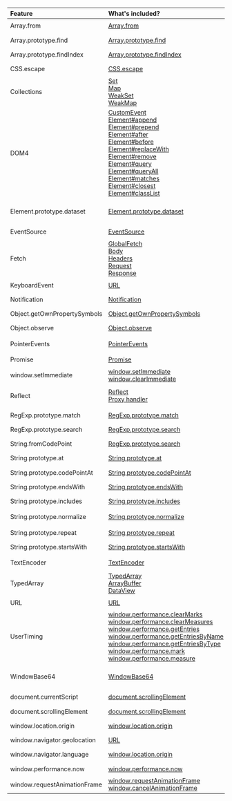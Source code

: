 | Feature | What's included? | Type | License |
|:--------|:-----------------|:----:|:-------:|
| 		Array.from | 		[Array.from](https://developer.mozilla.org/ru/docs/Web/JavaScript/Reference/Global_Objects/Array/from)<br /> | 		<img src="https://github.com/Polyfiller/polyfiller/blob/master/files/icons/type/25x25/ecma.png?raw=true" 			alt="ecma" width="25" height="25" /> | 		MIT |
| 		Array.prototype.find | 		[Array.prototype.find](https://developer.mozilla.org/ru/docs/Web/JavaScript/Reference/Global_Objects/Array/find)<br /> | 		<img src="https://github.com/Polyfiller/polyfiller/blob/master/files/icons/type/25x25/ecma.png?raw=true" 			alt="ecma" width="25" height="25" /> | 		MIT |
| 		Array.prototype.findIndex | 		[Array.prototype.findIndex](http://people.mozilla.org/~jorendorff/es6-draft.html#sec-array.prototype.findindex)<br /> | 		<img src="https://github.com/Polyfiller/polyfiller/blob/master/files/icons/type/25x25/ecma.png?raw=true" 			alt="ecma" width="25" height="25" /> | 		MIT |
| 		CSS.escape | 		[CSS.escape](https://developer.mozilla.org/en-US/docs/Web/API/CSS/escape)<br /> | 		<img src="https://github.com/Polyfiller/polyfiller/blob/master/files/icons/type/25x25/w3c.png?raw=true" 			alt="w3c" width="25" height="25" /> | 		MIT |
| 		Collections | 		[Set](https://developer.mozilla.org/ru/docs/Web/JavaScript/Reference/Global_Objects/Set)<br />[Map](https://developer.mozilla.org/ru/docs/Web/JavaScript/Reference/Global_Objects/Map)<br />[WeakSet](https://developer.mozilla.org/ru/docs/Web/JavaScript/Reference/Global_Objects/WeakSet)<br />[WeakMap](https://developer.mozilla.org/ru/docs/Web/JavaScript/Reference/Global_Objects/WeakMap)<br /> | 		<img src="https://github.com/Polyfiller/polyfiller/blob/master/files/icons/type/25x25/ecma.png?raw=true" 			alt="ecma" width="25" height="25" /> | 		MIT |
| 		DOM4 | 		[CustomEvent](https://developer.mozilla.org/en-US/docs/Web/API/CustomEvent)<br />[Element#append](https://dom.spec.whatwg.org/#dom-parentnode-appendnodes)<br />[Element#prepend](https://dom.spec.whatwg.org/#dom-parentnode-prependnodes)<br />[Element#after](https://dom.spec.whatwg.org/#dom-childnode-afternodes)<br />[Element#before](https://dom.spec.whatwg.org/#dom-childnode-beforenodes)<br />[Element#replaceWith](https://dom.spec.whatwg.org/#dom-childnode-replacewithnodes)<br />[Element#remove](https://dom.spec.whatwg.org/#dom-childnode-remove)<br />[Element#query](https://dom.spec.whatwg.org/#dom-elements-queryrelativeselectors)<br />[Element#queryAll](https://dom.spec.whatwg.org/#dom-elements-queryallrelativeselectors)<br />[Element#matches](https://dom.spec.whatwg.org/#dom-element-matchesselectors)<br />[Element#closest](https://dom.spec.whatwg.org/#dom-element-closestselectors)<br />[Element#classList](https://developer.mozilla.org/en-US/docs/Web/API/Element/classList)<br /> | 		<img src="https://github.com/Polyfiller/polyfiller/blob/master/files/icons/type/25x25/w3c.png?raw=true" 			alt="w3c" width="25" height="25" /> <img src="https://github.com/Polyfiller/polyfiller/blob/master/files/icons/type/25x25/whatwg.png?raw=true" 			alt="whatwg" width="25" height="25" /> | 		MIT |
| 		Element.prototype.dataset | 		[Element.prototype.dataset](https://developer.mozilla.org/en-US/docs/Web/API/HTMLElement/dataset)<br /> | 		<img src="https://github.com/Polyfiller/polyfiller/blob/master/files/icons/type/25x25/w3c.png?raw=true" 			alt="w3c" width="25" height="25" /> <img src="https://github.com/Polyfiller/polyfiller/blob/master/files/icons/type/25x25/whatwg.png?raw=true" 			alt="whatwg" width="25" height="25" /> | 		MIT |
| 		EventSource | 		[EventSource](https://developer.mozilla.org/en-US/docs/Web/API/EventSource)<br /> | 		<img src="https://github.com/Polyfiller/polyfiller/blob/master/files/icons/type/25x25/whatwg.png?raw=true" 			alt="whatwg" width="25" height="25" /> | 		MIT |
| 		Fetch | 		[GlobalFetch](https://developer.mozilla.org/en-US/docs/Web/API/Fetch_API)<br />[Body](https://developer.mozilla.org/en-US/docs/Web/API/Body)<br />[Headers](https://developer.mozilla.org/en-US/docs/Web/API/Headers)<br />[Request](https://developer.mozilla.org/en-US/docs/Web/API/Request)<br />[Response](https://developer.mozilla.org/en-US/docs/Web/API/Response)<br /> | 		<img src="https://github.com/Polyfiller/polyfiller/blob/master/files/icons/type/25x25/whatwg.png?raw=true" 			alt="whatwg" width="25" height="25" /> | 		MIT |
| 		KeyboardEvent | 		[URL](https://developer.mozilla.org/ru/docs/Web/API/KeyboardEvent)<br /> | 		<img src="https://github.com/Polyfiller/polyfiller/blob/master/files/icons/type/25x25/w3c.png?raw=true" 			alt="w3c" width="25" height="25" /> | 		MIT |
| 		Notification | 		[Notification](https://developer.mozilla.org/ru/docs/Web/API/notification)<br /> | 		<img src="https://github.com/Polyfiller/polyfiller/blob/master/files/icons/type/25x25/whatwg.png?raw=true" 			alt="whatwg" width="25" height="25" /> | 		MIT |
| 		Object.getOwnPropertySymbols | 		[Object.getOwnPropertySymbols](https://developer.mozilla.org/ru/docs/Web/JavaScript/Reference/Global_Objects/Object/getOwnPropertySymbols)<br /> | 		<img src="https://github.com/Polyfiller/polyfiller/blob/master/files/icons/type/25x25/ecma.png?raw=true" 			alt="ecma" width="25" height="25" /> | 		MIT |
| 		Object.observe | 		[Object.observe](https://developer.mozilla.org/ru/docs/Web/JavaScript/Reference/Global_Objects/Object/observe)<br /> | 		<img src="https://github.com/Polyfiller/polyfiller/blob/master/files/icons/type/25x25/proposal.png?raw=true" 			alt="proposal" width="25" height="25" /> | 		MIT |
| 		PointerEvents | 		[PointerEvents](http://www.w3.org/Submission/pointer-events/)<br /> | 		<img src="https://github.com/Polyfiller/polyfiller/blob/master/files/icons/type/25x25/w3c.png?raw=true" 			alt="w3c" width="25" height="25" /> | 		Apache License |
| 		Promise | 		[Promise](https://developer.mozilla.org/en-US/docs/Web/JavaScript/Reference/Global_Objects/Promise)<br /> | 		<img src="https://github.com/Polyfiller/polyfiller/blob/master/files/icons/type/25x25/ecma.png?raw=true" 			alt="ecma" width="25" height="25" /> | 		MIT |
| 		window.setImmediate | 		[window.setImmediate](https://developer.mozilla.org/ru/docs/Web/API/Window/setImmediate)<br />[window.clearImmediate](https://developer.mozilla.org/ru/docs/Web/API/Window/clearImmediate)<br /> | 		<img src="https://github.com/Polyfiller/polyfiller/blob/master/files/icons/type/25x25/w3c.png?raw=true" 			alt="w3c" width="25" height="25" /> | 		MIT |
| 		Reflect | 		[Reflect](https://developer.mozilla.org/ru/docs/Web/JavaScript/Reference/Global_Objects/Reflect)<br />[Proxy handler](https://developer.mozilla.org/en-US/docs/Web/JavaScript/Reference/Global_Objects/Proxy/handler)<br /> | 		<img src="https://github.com/Polyfiller/polyfiller/blob/master/files/icons/type/25x25/ecma.png?raw=true" 			alt="ecma" width="25" height="25" /> | 		Apache License, MPL |
| 		RegExp.prototype.match | 		[RegExp.prototype.match](http://people.mozilla.org/~jorendorff/es6-draft.html#sec-regexp.prototype.match)<br /> | 		<img src="https://github.com/Polyfiller/polyfiller/blob/master/files/icons/type/25x25/ecma.png?raw=true" 			alt="ecma" width="25" height="25" /> | 		MIT |
| 		RegExp.prototype.search | 		[RegExp.prototype.search](http://people.mozilla.org/~jorendorff/es6-draft.html#sec-regexp.prototype.search)<br /> | 		<img src="https://github.com/Polyfiller/polyfiller/blob/master/files/icons/type/25x25/ecma.png?raw=true" 			alt="ecma" width="25" height="25" /> | 		MIT |
| 		String.fromCodePoint | 		[RegExp.prototype.search](https://developer.mozilla.org/ru/docs/Web/JavaScript/Reference/Global_Objects/String/fromCodePoint)<br /> | 		<img src="https://github.com/Polyfiller/polyfiller/blob/master/files/icons/type/25x25/ecma.png?raw=true" 			alt="ecma" width="25" height="25" /> | 		MIT |
| 		String.prototype.at | 		[String.prototype.at](https://github.com/mathiasbynens/String.prototype.at)<br /> | 		<img src="https://github.com/Polyfiller/polyfiller/blob/master/files/icons/type/25x25/proposal.png?raw=true" 			alt="proposal" width="25" height="25" /> | 		MIT |
| 		String.prototype.codePointAt | 		[String.prototype.codePointAt](https://developer.mozilla.org/ru/docs/Web/JavaScript/Reference/Global_Objects/String/codePointAt)<br /> | 		<img src="https://github.com/Polyfiller/polyfiller/blob/master/files/icons/type/25x25/ecma.png?raw=true" 			alt="ecma" width="25" height="25" /> | 		MIT |
| 		String.prototype.endsWith | 		[String.prototype.endsWith](https://developer.mozilla.org/ru/docs/Web/JavaScript/Reference/Global_Objects/String/endsWith)<br /> | 		<img src="https://github.com/Polyfiller/polyfiller/blob/master/files/icons/type/25x25/ecma.png?raw=true" 			alt="ecma" width="25" height="25" /> | 		MIT |
| 		String.prototype.includes | 		[String.prototype.includes](https://developer.mozilla.org/ru/docs/Web/JavaScript/Reference/Global_Objects/String/includes)<br /> | 		<img src="https://github.com/Polyfiller/polyfiller/blob/master/files/icons/type/25x25/ecma.png?raw=true" 			alt="ecma" width="25" height="25" /> | 		MIT |
| 		String.prototype.normalize | 		[String.prototype.normalize](https://developer.mozilla.org/ru/docs/Web/JavaScript/Reference/Global_Objects/String/normalize)<br /> | 		<img src="https://github.com/Polyfiller/polyfiller/blob/master/files/icons/type/25x25/ecma.png?raw=true" 			alt="ecma" width="25" height="25" /> | 		MIT, GPL |
| 		String.prototype.repeat | 		[String.prototype.repeat](https://developer.mozilla.org/ru/docs/Web/JavaScript/Reference/Global_Objects/String/repeat)<br /> | 		<img src="https://github.com/Polyfiller/polyfiller/blob/master/files/icons/type/25x25/ecma.png?raw=true" 			alt="ecma" width="25" height="25" /> | 		MIT |
| 		String.prototype.startsWith | 		[String.prototype.startsWith](https://developer.mozilla.org/ru/docs/Web/JavaScript/Reference/Global_Objects/String/startsWith)<br /> | 		<img src="https://github.com/Polyfiller/polyfiller/blob/master/files/icons/type/25x25/ecma.png?raw=true" 			alt="ecma" width="25" height="25" /> | 		MIT |
| 		TextEncoder | 		[TextEncoder](https://developer.mozilla.org/en-US/docs/Web/API/TextDecoder)<br /> | 		<img src="https://github.com/Polyfiller/polyfiller/blob/master/files/icons/type/25x25/whatwg.png?raw=true" 			alt="whatwg" width="25" height="25" /> | 		Apache License |
| 		TypedArray | 		[TypedArray](https://developer.mozilla.org/ru/docs/Web/JavaScript/Reference/Global_Objects/TypedArray)<br />[ArrayBuffer](https://developer.mozilla.org/en-US/docs/Web/JavaScript/Reference/Global_Objects/ArrayBuffer)<br />[DataView](https://developer.mozilla.org/en-US/docs/Web/JavaScript/Reference/Global_Objects/DataView)<br /> | 		<img src="https://github.com/Polyfiller/polyfiller/blob/master/files/icons/type/25x25/ecma.png?raw=true" 			alt="ecma" width="25" height="25" /> | 		MIT |
| 		URL | 		[URL](https://developer.mozilla.org/en-US/docs/Web/API/URL)<br /> | 		<img src="https://github.com/Polyfiller/polyfiller/blob/master/files/icons/type/25x25/whatwg.png?raw=true" 			alt="whatwg" width="25" height="25" /> | 		MIT |
| 		UserTiming | 		[window.performance.clearMarks](http://www.w3.org/TR/user-timing/)<br />[window.performance.clearMeasures](http://www.w3.org/TR/user-timing/)<br />[window.performance.getEntries](http://www.w3.org/TR/user-timing/)<br />[window.performance.getEntriesByName](http://www.w3.org/TR/user-timing/)<br />[window.performance.getEntriesByType](http://www.w3.org/TR/user-timing/)<br />[window.performance.mark](http://www.w3.org/TR/user-timing/)<br />[window.performance.measure](http://www.w3.org/TR/user-timing/)<br /> | 		<img src="https://github.com/Polyfiller/polyfiller/blob/master/files/icons/type/25x25/w3c.png?raw=true" 			alt="w3c" width="25" height="25" /> | 		MIT |
| 		WindowBase64 | 		[WindowBase64](https://developer.mozilla.org/en-US/docs/Web/API/WindowBase64)<br /> | 		<img src="https://github.com/Polyfiller/polyfiller/blob/master/files/icons/type/25x25/w3c.png?raw=true" 			alt="w3c" width="25" height="25" /> <img src="https://github.com/Polyfiller/polyfiller/blob/master/files/icons/type/25x25/whatwg.png?raw=true" 			alt="whatwg" width="25" height="25" /> | 		WTFPL |
| 		document.currentScript | 		[document.scrollingElement](http://www.whatwg.org/specs/web-apps/current-work/multipage/dom.html#dom-document-currentscript)<br /> | 		<img src="https://github.com/Polyfiller/polyfiller/blob/master/files/icons/type/25x25/whatwg.png?raw=true" 			alt="whatwg" width="25" height="25" /> | 		MIT |
| 		document.scrollingElement | 		[document.scrollingElement](http://dev.w3.org/csswg/cssom-view/#dom-document-scrollingelement)<br /> | 		<img src="https://github.com/Polyfiller/polyfiller/blob/master/files/icons/type/25x25/w3c.png?raw=true" 			alt="w3c" width="25" height="25" /> | 		MIT |
| 		window.location.origin | 		[window.location.origin](https://developer.mozilla.org/en-US/docs/Web/API/URLUtils/origin)<br /> | 		<img src="https://github.com/Polyfiller/polyfiller/blob/master/files/icons/type/25x25/whatwg.png?raw=true" 			alt="whatwg" width="25" height="25" /> | 		MIT |
| 		window.navigator.geolocation | 		[URL](https://developer.mozilla.org/en-US/docs/Web/API/Geolocation)<br /> | 		<img src="https://github.com/Polyfiller/polyfiller/blob/master/files/icons/type/25x25/w3c.png?raw=true" 			alt="w3c" width="25" height="25" /> | 		MIT |
| 		window.navigator.language | 		[window.location.origin](https://html.spec.whatwg.org/multipage/webappapis.html#navigatorlanguage)<br /> | 		<img src="https://github.com/Polyfiller/polyfiller/blob/master/files/icons/type/25x25/whatwg.png?raw=true" 			alt="whatwg" width="25" height="25" /> | 		MIT |
| 		window.performance.now | 		[window.performance.now](https://developer.mozilla.org/en-US/docs/Web/API/Performance/now)<br /> | 		<img src="https://github.com/Polyfiller/polyfiller/blob/master/files/icons/type/25x25/w3c.png?raw=true" 			alt="w3c" width="25" height="25" /> | 		MIT |
| 		window.requestAnimationFrame | 		[window.requestAnimationFrame](https://developer.mozilla.org/ru/docs/DOM/window.requestAnimationFrame)<br />[window.cancelAnimationFrame](https://developer.mozilla.org/ru/docs/DOM/window.cancelAnimationFrame)<br /> | 		<img src="https://github.com/Polyfiller/polyfiller/blob/master/files/icons/type/25x25/w3c.png?raw=true" 			alt="w3c" width="25" height="25" /> | 		MIT |
